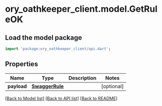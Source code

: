 # ory_oathkeeper_client.model.GetRuleOK

## Load the model package
```dart
import 'package:ory_oathkeeper_client/api.dart';
```

## Properties
Name | Type | Description | Notes
------------ | ------------- | ------------- | -------------
**payload** | [**SwaggerRule**](SwaggerRule.md) |  | [optional] 

[[Back to Model list]](../README.md#documentation-for-models) [[Back to API list]](../README.md#documentation-for-api-endpoints) [[Back to README]](../README.md)


